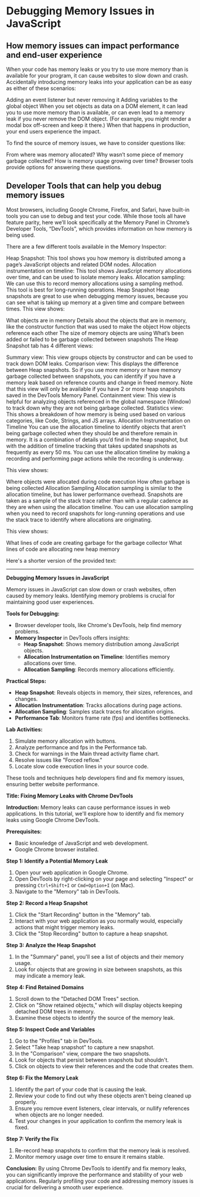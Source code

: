 # Debugging Memory Issues in JavaScript

## How memory issues can impact performance and end-user experience

When your code has memory leaks or you try to use more memory than is available for your program, it can cause websites to slow down and crash. Accidentally introducing memory leaks into your application can be as easy as either of these scenarios:

Adding an event listener but never removing it
Adding variables to the global object
When you set objects as data on a DOM element, it can lead you to use more memory than is available, or can even lead to a memory leak if you never remove the DOM object. (For example, you might render a modal box off-screen and keep it there.) When that happens in production, your end users experience the impact.

To find the source of memory issues, we have to consider questions like:

From where was memory allocated?
Why wasn’t some piece of memory garbage collected?
How is memory usage growing over time?
Browser tools provide options for answering these questions.

## Developer Tools that can help you debug memory issues

Most browsers, including Google Chrome, Firefox, and Safari, have built-in tools you can use to debug and test your code. While those tools all have feature parity, here we’ll look specifically at the Memory Panel in Chrome’s Developer Tools, “DevTools”, which provides information on how memory is being used.

There are a few different tools available in the Memory Inspector:

Heap Snapshot: This tool shows you how memory is distributed among a page’s JavaScript objects and related DOM nodes.
Allocation instrumentation on timeline: This tool shows JavaScript memory allocations over time, and can be used to isolate memory leaks.
Allocation sampling: We can use this to record memory allocations using a sampling method. This tool is best for long-running operations.
Heap Snapshot
Heap snapshots are great to use when debugging memory issues, because you can see what is taking up memory at a given time and compare between times. This view shows:

What objects are in memory
Details about the objects that are in memory, like the constructor function that was used to make the object
How objects reference each other
The size of memory objects are using
What’s been added or failed to be garbage collected between snapshots
The Heap Snapshot tab has 4 different views:

Summary view: This view groups objects by constructor and can be used to track down DOM leaks.
Comparison view: This displays the difference between Heap snapshots. So if you use more memory or have memory garbage collected between snapshots, you can identify if you have a memory leak based on reference counts and change in freed memory. Note that this view will only be available if you have 2 or more heap snapshots saved in the DevTools Memory Panel.
Containment view: This view is helpful for analyzing objects referenced in the global namespace (Window) to track down why they are not being garbage collected.
Statistics view: This shows a breakdown of how memory is being used based on various categories, like Code, Strings, and JS arrays.
Allocation Instrumentation on Timeline
You can use the allocation timeline to identify objects that aren’t being garbage collected when they should be and therefore remain in memory. It is a combination of details you’d find in the heap snapshot, but with the addition of timeline tracking that takes updated snapshots as frequently as every 50 ms. You can use the allocation timeline by making a recording and performing page actions while the recording is underway.

This view shows:

Where objects were allocated during code execution
How often garbage is being collected
Allocation Sampling
Allocation sampling is similar to the allocation timeline, but has lower performance overhead. Snapshots are taken as a sample of the stack trace rather than with a regular cadence as they are when using the allocation timeline. You can use allocation sampling when you need to record snapshots for long-running operations and use the stack trace to identify where allocations are originating.

This view shows:

What lines of code are creating garbage for the garbage collector
What lines of code are allocating new heap memory

Here's a shorter version of the provided text:

---

**Debugging Memory Issues in JavaScript**

Memory issues in JavaScript can slow down or crash websites, often caused by memory leaks. Identifying memory problems is crucial for maintaining good user experiences.

**Tools for Debugging:**

- Browser developer tools, like Chrome's DevTools, help find memory problems.
- **Memory Inspector** in DevTools offers insights:
  - **Heap Snapshot**: Shows memory distribution among JavaScript objects.
  - **Allocation Instrumentation on Timeline**: Identifies memory allocations over time.
  - **Allocation Sampling**: Records memory allocations efficiently.

**Practical Steps:**

- **Heap Snapshot**: Reveals objects in memory, their sizes, references, and changes.
- **Allocation Instrumentation**: Tracks allocations during page actions.
- **Allocation Sampling**: Samples stack traces for allocation origins.
- **Performance Tab**: Monitors frame rate (fps) and identifies bottlenecks.

**Lab Activities:**

1. Simulate memory allocation with buttons.
2. Analyze performance and fps in the Performance tab.
3. Check for warnings in the Main thread activity flame chart.
4. Resolve issues like "Forced reflow."
5. Locate slow code execution lines in your source code.

These tools and techniques help developers find and fix memory issues, ensuring better website performance.

**Title: Fixing Memory Leaks with Chrome DevTools**

**Introduction:**
Memory leaks can cause performance issues in web applications. In this tutorial, we'll explore how to identify and fix memory leaks using Google Chrome DevTools.

**Prerequisites:**

- Basic knowledge of JavaScript and web development.
- Google Chrome browser installed.

**Step 1: Identify a Potential Memory Leak**

1. Open your web application in Google Chrome.
2. Open DevTools by right-clicking on your page and selecting "Inspect" or pressing `Ctrl+Shift+I` or `Cmd+Option+I` (on Mac).
3. Navigate to the "Memory" tab in DevTools.

**Step 2: Record a Heap Snapshot**

1. Click the "Start Recording" button in the "Memory" tab.
2. Interact with your web application as you normally would, especially actions that might trigger memory leaks.
3. Click the "Stop Recording" button to capture a heap snapshot.

**Step 3: Analyze the Heap Snapshot**

1. In the "Summary" panel, you'll see a list of objects and their memory usage.
2. Look for objects that are growing in size between snapshots, as this may indicate a memory leak.

**Step 4: Find Retained Domains**

1. Scroll down to the "Detached DOM Trees" section.
2. Click on "Show retained objects," which will display objects keeping detached DOM trees in memory.
3. Examine these objects to identify the source of the memory leak.

**Step 5: Inspect Code and Variables**

1. Go to the "Profiles" tab in DevTools.
2. Select "Take heap snapshot" to capture a new snapshot.
3. In the "Comparison" view, compare the two snapshots.
4. Look for objects that persist between snapshots but shouldn't.
5. Click on objects to view their references and the code that creates them.

**Step 6: Fix the Memory Leak**

1. Identify the part of your code that is causing the leak.
2. Review your code to find out why these objects aren't being cleaned up properly.
3. Ensure you remove event listeners, clear intervals, or nullify references when objects are no longer needed.
4. Test your changes in your application to confirm the memory leak is fixed.

**Step 7: Verify the Fix**

1. Re-record heap snapshots to confirm that the memory leak is resolved.
2. Monitor memory usage over time to ensure it remains stable.

**Conclusion:**
By using Chrome DevTools to identify and fix memory leaks, you can significantly improve the performance and stability of your web applications. Regularly profiling your code and addressing memory issues is crucial for delivering a smooth user experience.
